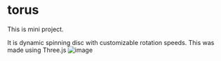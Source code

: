 # torus

This is mini project. 

It is dynamic spinning disc with customizable rotation speeds.
This was made using Three.js
  ![image](https://github.com/Shriniwas18K/toru/assets/153389794/952fca23-41ef-4426-b362-5cbaa5fec8ba)
